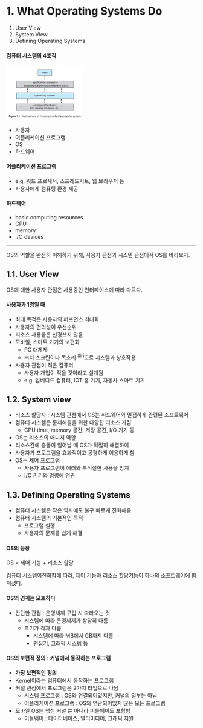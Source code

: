 # 1. What Operating Systems Do

1. User View
2. System View
3. Defining Operating Systems

#### 컴퓨터 시스템의 4조각

<img src="img.png"  width="40%"/>

- 사용자
- 어플리케이션 프로그램
- OS
- 하드웨어


#### 어플리케이션 프로그램

- e.g. 워드 프로세서, 스프레드시트, 웹 브라우저 등
- 사용자에게 컴퓨팅 환경 제공

#### 하드웨어

- basic computing resources
- CPU
- memory
- I/O devices

---

OS의 역할을 완전히 이해하기 위해, 사용자 관점과 시스템 관점에서 OS를 바라보자.

## 1.1. User View

OS에 대한 사용자 관점은 사용중인 인터페이스에 따라 다르다.

#### 사용자가 1명일 때

- 최대 목적은 사용자의 퍼포먼스 최대화
- 사용자의 편의성이 우선순위
- 리소스 사용률은 신경쓰지 않음
- 모바일, 스마트 기기의 보편화
    - PC 대체제
    - 터치 스크린이나 목소리 <sup>Siri</sup>으로 시스템과 상호작용
- 사용자 관점이 적은 컴퓨터
    - 사용자 개입이 적을 것이라고 설계됨
    - e.g. 임베디드 컴퓨터, IOT 홈 기기, 자동차 스마트 기기

## 1.2. System view

- 리소스 할당자 : 시스템 관점에서 OS는 하드웨어와 밀접하게 관련된 소프트웨어
- 컴퓨터 시스템은 문제해결을 위한 다양한 리소스 가짐
    - CPU time, memory 공간, 저장 공간, I/O 기기 등
- OS는 리소스의 매니저 역할
- 리소스간에 충돌이 일어날 때 OS가 적절히 해결하여
- 사용자가 프로그램을 효과적이고 공평하게 이용하게 함
- OS는 제어 프로그램
    - 사용자 프로그램이 에러와 부적절한 사용을 방지
    - I/O 기기와 명령에 연관

## 1.3. Defining Operating Systems

- 컴퓨터 시스템은 작은 역사에도 불구 빠르게 진화해옴
- 컴퓨터 시스템의 기본적인 목적
    - 프로그램 실행
    - 사용자의 문제를 쉽게 해결

#### OS의 등장 

OS = 제어 기능 + 리소스 할당  

컴퓨터 시스템이진화함에 따라, 제어 기능과 리소스 할당기능이 하나의 소프트웨어에 합쳐졌다. 

#### OS의 경계는 모호하다

- 간단한 관점 : 운영체제 구입 시 따라오는 것
    - 시스템에 따라 운영체제가 상당히 다름
    - 크기가 각자 다름
        - 시스템에 따라 MB에서 GB까지 다름
        - 편집기, 그래픽 시스템 등

#### OS의 보편적 정의 : 커널에서 동작하는 프로그램

- **가장 보편적인 정의**
- Kernel이라는 컴퓨터에서 동작하는 프로그램
- 커널 관점에서 프로그램은 2가지 타입으로 나뉨
    - 시스템 프로그램 : OS와 연결되어있지만, 커널의 일부는 아님
    - 어플리케이션 프로그램 : OS와 연관되어있지 않은 모든 프로그램
- 모바일 OS는 핵심 커널 뿐 아니라 미들웨어도 포함함
    - 미들웨어 : 데이터베이스, 멀티미디어, 그래픽 지원
